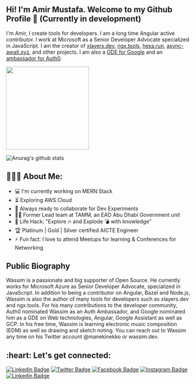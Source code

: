 ## Hi! I'm Amir Mustafa. Welcome to my Github Profile 👋 (Currently in development)

I'm Amir, I create tools for developers. I am a long time Angular active contributor. I work at Microsoft as a Senior Developer Advocate specialized in JavaScript. I am the creator of [xlayers.dev](https://xlayers.dev), [ngx.tools](https://www.ngx.tools), [hexa.run](https://www.hexa.run), [async-await.xyz](https://async-await.xyz), and other projects. I am also a [GDE for Google](https://developers.google.com/community/experts/directory/profile/profile-wassim_chegham) and an [ambassador for Auth0](https://auth0.com/ambassador-program).



<!-- <a href="https://github.com/AmirMustafa">
  <img height="225" src="https://github-readme-stats.vercel.app/api?username=AmirMustafa&show_icons=true&theme=dark&include_all_commits=true&count_private=true"/>
  <img height="225" src="https://github-readme-stats.vercel.app/api/top-langs/?username=AmirMustafa&theme=dark"/>
</a>

-->

<a href="https://github.com/AmirMustafa">
  <img height="225" src="https://github-readme-stats.vercel.app/api?username=AmirMustafa&show_icons=true&theme=light&include_all_commits=true&count_private=true"/>
</a>

![Anurag's github stats](https://github-readme-stats.vercel.app/api?username=AmirMustafa)

<h2 align="left">👨🏻‍💻 About Me:</h2>

- :computer: I'm currently working on MERN Stack
- :hourglass_flowing_sand:  Exploring AWS Cloud
- :rocket: Always ready to collaborate for Dev Experiments
- :man_technologist: Former Lead team at TAMM, an EAD Abu Dhabi Government unit
- :dart: Life Hack: "Explore :fire: and Explode :bomb: with knowledge" 
- :trophy: Platinum | Gold | Silver certified AICTE Engineer
- :zap: Fun fact: I love to attend Meetups for learning & Conferences for Networking<br>



## Public Biography

Wassim is a passionate and big supporter of Open Source. He currently works for Microsoft Azure as Senior Developer Advocate, specialized in JavaScript. In addition to being a contributor on Angular, Bazel and Node.js, Wassim is also the author of many tools for developers such as xlayers.dev and ngx.tools.
For his many contributions to the developer community, Auth0 nominated Wassim as an Auth Ambassador, and Google nominated him as a GDE on Web technologies, Angular, Google Assistant as well as GCP. In his free time, Wassim is learning electronic music composition (EDM) as well as drawing and sketch noting. You can reach out to Wassim any time on his Twitter account @manekinekko or wassim.dev.


<h2 align="left">:heart: Let's get connected:</h2>

[![Linkedin Badge](https://img.shields.io/badge/-sivramshastri-blue?style=flat-square&logo=Linkedin&logoColor=white&link=https://www.linkedin.com/in/imsivram1999/)](https://www.linkedin.com/in/sivramshastri) [![Twitter Badge](https://img.shields.io/badge/-@prince__shivaram-1ca0f1?style=flat-square&labelColor=1ca0f1&logo=twitter&logoColor=white&link=https://twitter.com/prince_shivaram)](https://twitter.com/prince_shivaram) [![Facebook Badge](https://img.shields.io/badge/-@prince__shivaram-3b5998?style=flat-square&labelColor=3b5998&logo=facebook&logoColor=white&link=https://www.facebook.com/jonnalagadda.shivaram)](https://www.facebook.com/jonnalagadda.shivaram) [![Instagram Badge](https://img.shields.io/badge/-@prince__shivaram-D7008A?style=flat-square&labelColor=D7008A&logo=Instagram&logoColor=white&link=https://www.instagram.com/itz.me____p.r.i.n.c.e_____/)](https://www.instagram.com/itz.me____p.r.i.n.c.e_____/)
[![Linkedin Badge](https://img.shields.io/badge/-Sivram.tech-blueviolet?style=flat-square&logo=appveyor&logoColor=white&link=https://sivram.tech/)](https://sivram.tech/)
